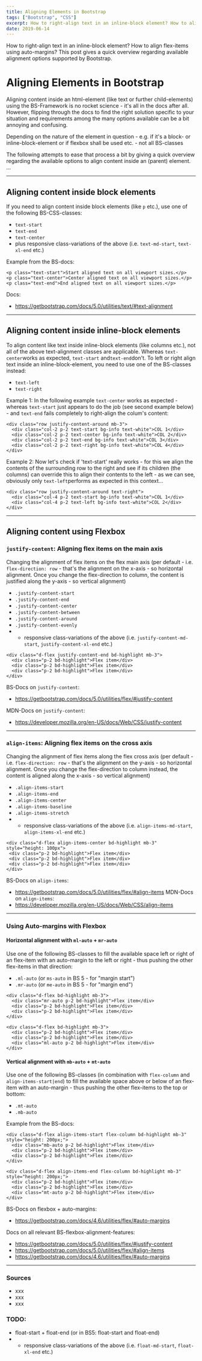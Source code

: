 ```yaml
---
title: Aligning Elements in Bootstrap
tags: ["Bootstrap", "CSS"]
excerpt: How to right-align text in an inline-block element? How to align flex-items using auto-margins? This post gives a quick overview regarding available alignment options supported by Bootstrap.
date: 2019-06-14
---
```


How to right-align text in an inline-block element? How to align flex-items using auto-margins? This post gives a quick overview regarding available alignment options supported by Bootstrap.

# Aligning Elements in Bootstrap

Aligning content inside an html-element (like text or further child-elements) using the BS-Framework is no rocket science - it's all in the docs after all. However, flipping through the docs to find the right solution specific to your situation and requirements among the many options available can be a bit annoying and confusing. 

Depending on the nature of the element in question - e.g. if it's a block- or inline-block-element or if flexbox shall be used etc. - not all BS-classes 

The following attempts to ease that process a bit by giving a quick overview regarding the available options to align content inside an (parent) element. ...  

---------------------------------------------

## Aligning content inside block elements 

If you need to align content inside block elements (like `p` etc.), use one of the following BS-CSS-classes:  

- `text-start`
- `text-end`
- `text-center`
- plus responsive class-variations of the above (i.e. `text-md-start`, `text-xl-end` etc.)    

Example from the BS-docs:

```
<p class="text-start">Start aligned text on all viewport sizes.</p>
<p class="text-center">Center aligned text on all viewport sizes.</p>
<p class="text-end">End aligned text on all viewport sizes.</p> 
```

Docs:
- https://getbootstrap.com/docs/5.0/utilities/text/#text-alignment

---------------------------------------------

## Aligning content inside inline-block elements 

To align content like text inside inline-block elements (like columns etc.), not all of the above text-alignment classes are applicable. Whereas `text-center`works as expected, `text-start` and`text-end`don't. To left or right align text inside an inline-block-element, you need to use one of the BS-classes instead:   

- `text-left` 
- `text-right` 

Example 1: In the following example `text-center` works as expected - whereas `text-start` just appears to do the job (see second example below) - and `text-end` fails completely to right-align the colum's content: 

```
<div class="row justify-content-around mb-3">
  <div class="col-2 p-2 text-start bg-info text-white">COL 1</div>
  <div class="col-2 p-2 text-center bg-info text-white">COL 2</div>
  <div class="col-2 p-2 text-end bg-info text-white">COL 3</div>
  <div class="col-2 p-2 text-right bg-info text-white">COL 4</div>
</div>
```

Example 2: Now let's check if 'text-start' really works - for this we align the contents of the surrounding row to the right and see if its children (the columns) can override this to align their contents to the left - as we can see, obviously only `text-left`performs as expected in this context...

```
<div class="row justify-content-around text-right">
  <div class="col-4 p-2 text-start bg-info text-white">COL 1</div>
  <div class="col-4 p-2 text-left bg-info text-white">COL 2</div>
</div> 
```



---------------------------------------------

## Aligning content using Flexbox

### `justify-content`: Aligning flex items on the main axis 

Changing the alignment of flex items on the flex main axis (per default - i.e. `flex-direction: row` - that's the alignment on the x-axis - so horizontal alignment. Once you change the flex-direction to column, the content is justified along the y-axis - so vertical alignment) 


- `.justify-content-start`
- `.justify-content-end`
- `.justify-content-center`
- `.justify-content-between`
- `.justify-content-around`
- `.justify-content-evenly`
- + responsive class-variations of the above (i.e. `justify-content-md-start`, `justify-content-xl-end` etc.)    


```
<div class="d-flex justify-content-end bd-highlight mb-3">
  <div class="p-2 bd-highlight">Flex item</div>
  <div class="p-2 bd-highlight">Flex item</div>
  <div class="p-2 bd-highlight">Flex item</div>
</div>
```

BS-Docs on `justify-content`: 
- https://getbootstrap.com/docs/5.0/utilities/flex/#justify-content   

MDN-Docs on `justify-content`: 
- https://developer.mozilla.org/en-US/docs/Web/CSS/justify-content

---------------------------------------------

### `align-items`: Aligning flex items on the cross axis 

Changing the alignment of flex items along the flex cross axis (per default - i.e. `flex-direction: row` - that's the alignment on the y-axis - so horizontal alignment. Once you change the flex-direction to column instead, the content is aligned along the x-axis - so vertical alignment) 

- `.align-items-start`
- `.align-items-end`
- `.align-items-center`
- `.align-items-baseline`
- `.align-items-stretch`
- + responsive class-variations of the above (i.e. `align-items-md-start`, `align-items-xl-end` etc.)     

```
<div class="d-flex align-items-center bd-highlight mb-3" style="height: 100px">
 <div class="p-2 bd-highlight">Flex item</div>
 <div class="p-2 bd-highlight">Flex item</div>
 <div class="p-2 bd-highlight">Flex item</div>
</div>
```
BS-Docs on `align-items`: 
- https://getbootstrap.com/docs/5.0/utilities/flex/#align-items
MDN-Docs on `align-items`: 
- https://developer.mozilla.org/en-US/docs/Web/CSS/align-items

---------------------------------------------

### Using Auto-margins with Flexbox   

#### Horizontal alignment with `ml-auto` + `mr-auto`

Use one of the following BS-classes to fill the available space left or right of an flex-item with an auto-margin to the left or right - thus pushing the other flex-items in that direction:

- `.ml-auto` (or `ms-auto` in BS 5 - for "margin start")
- `.mr-auto` (or `me-auto` in BS 5 - for "margin end")
 
```
<div class="d-flex bd-highlight mb-3">
  <div class="mr-auto p-2 bd-highlight">Flex item</div>
  <div class="p-2 bd-highlight">Flex item</div>
  <div class="p-2 bd-highlight">Flex item</div>
</div>

<div class="d-flex bd-highlight mb-3">
  <div class="p-2 bd-highlight">Flex item</div>
  <div class="p-2 bd-highlight">Flex item</div>
  <div class="ml-auto p-2 bd-highlight">Flex item</div>
</div>
```

#### Vertical alignment with `mb-auto` + `mt-auto`

Use one of the following BS-classes (in combination with `flex-column` and `align-items-start|end`) to fill the available space above or below of an flex-item with an auto-margin - thus pushing the other flex-items to the top or bottom:

- `.mt-auto`  
- `.mb-auto`  
 
Example from the BS-docs:

```
<div class="d-flex align-items-start flex-column bd-highlight mb-3" style="height: 200px;">
  <div class="mb-auto p-2 bd-highlight">Flex item</div>
  <div class="p-2 bd-highlight">Flex item</div>
  <div class="p-2 bd-highlight">Flex item</div>
</div>

<div class="d-flex align-items-end flex-column bd-highlight mb-3" style="height: 200px;">
  <div class="p-2 bd-highlight">Flex item</div>
  <div class="p-2 bd-highlight">Flex item</div>
  <div class="mt-auto p-2 bd-highlight">Flex item</div>
</div>
```


BS-Docs on flexbox + auto-margins: 
- https://getbootstrap.com/docs/4.6/utilities/flex/#auto-margins


Docs on all relevant BS-flexbox-alignment-features: 
- https://getbootstrap.com/docs/5.0/utilities/flex/#justify-content   
- https://getbootstrap.com/docs/5.0/utilities/flex/#align-items
- https://getbootstrap.com/docs/4.6/utilities/flex/#auto-margins

---------------------------------------------

### Sources

- xxx
- xxx
- xxx



### TODO: 
- float-start + float-end (or in BS5: float-start and float-end)
- + responsive class-variations of the above (i.e. `float-md-start`, `float-xl-end` etc.)    

